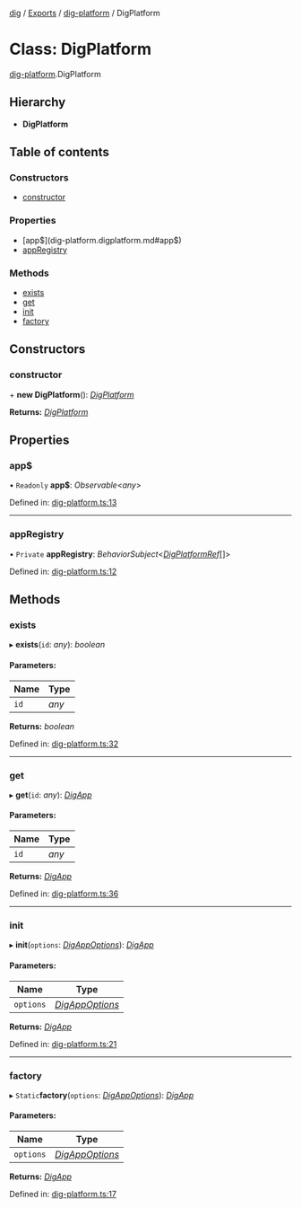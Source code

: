 [dig](../README.md) / [Exports](../modules.md) / [dig-platform](../modules/dig_platform.md) / DigPlatform

# Class: DigPlatform

[dig-platform](../modules/dig_platform.md).DigPlatform

## Hierarchy

* **DigPlatform**

## Table of contents

### Constructors

- [constructor](dig-platform.digplatform.md#constructor)

### Properties

- [app$](dig-platform.digplatform.md#app$)
- [appRegistry](dig-platform.digplatform.md#appregistry)

### Methods

- [exists](dig-platform.digplatform.md#exists)
- [get](dig-platform.digplatform.md#get)
- [init](dig-platform.digplatform.md#init)
- [factory](dig-platform.digplatform.md#factory)

## Constructors

### constructor

\+ **new DigPlatform**(): [*DigPlatform*](dig-platform.digplatform.md)

**Returns:** [*DigPlatform*](dig-platform.digplatform.md)

## Properties

### app$

• `Readonly` **app$**: *Observable*<*any*\>

Defined in: [dig-platform.ts:13](https://github.com/dig-platform/dig-app/blob/df110311/projects/dig/src/lib/dig-platform.ts#L13)

___

### appRegistry

• `Private` **appRegistry**: *BehaviorSubject*<[*DigPlatformRef*](../interfaces/interfaces/dig-platform-ref.digplatformref.md)[]\>

Defined in: [dig-platform.ts:12](https://github.com/dig-platform/dig-app/blob/df110311/projects/dig/src/lib/dig-platform.ts#L12)

## Methods

### exists

▸ **exists**(`id`: *any*): *boolean*

#### Parameters:

Name | Type |
------ | ------ |
`id` | *any* |

**Returns:** *boolean*

Defined in: [dig-platform.ts:32](https://github.com/dig-platform/dig-app/blob/df110311/projects/dig/src/lib/dig-platform.ts#L32)

___

### get

▸ **get**(`id`: *any*): [*DigApp*](../interfaces/interfaces/dig-app.digapp.md)

#### Parameters:

Name | Type |
------ | ------ |
`id` | *any* |

**Returns:** [*DigApp*](../interfaces/interfaces/dig-app.digapp.md)

Defined in: [dig-platform.ts:36](https://github.com/dig-platform/dig-app/blob/df110311/projects/dig/src/lib/dig-platform.ts#L36)

___

### init

▸ **init**(`options`: [*DigAppOptions*](../interfaces/interfaces/dig-app-options.digappoptions.md)): [*DigApp*](../interfaces/interfaces/dig-app.digapp.md)

#### Parameters:

Name | Type |
------ | ------ |
`options` | [*DigAppOptions*](../interfaces/interfaces/dig-app-options.digappoptions.md) |

**Returns:** [*DigApp*](../interfaces/interfaces/dig-app.digapp.md)

Defined in: [dig-platform.ts:21](https://github.com/dig-platform/dig-app/blob/df110311/projects/dig/src/lib/dig-platform.ts#L21)

___

### factory

▸ `Static`**factory**(`options`: [*DigAppOptions*](../interfaces/interfaces/dig-app-options.digappoptions.md)): [*DigApp*](../interfaces/interfaces/dig-app.digapp.md)

#### Parameters:

Name | Type |
------ | ------ |
`options` | [*DigAppOptions*](../interfaces/interfaces/dig-app-options.digappoptions.md) |

**Returns:** [*DigApp*](../interfaces/interfaces/dig-app.digapp.md)

Defined in: [dig-platform.ts:17](https://github.com/dig-platform/dig-app/blob/df110311/projects/dig/src/lib/dig-platform.ts#L17)
